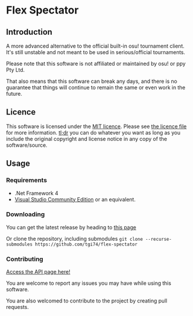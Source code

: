 # Flex Spectator

## Introduction

A more advanced alternative to the official built-in osu! tournament client. It's still unstable and not meant to be used in serious/official tournaments.

Please note that this software is not affiliated or maintained by osu! or ppy Pty Ltd.

That also means that this software can break any days, and there is no guarantee that things will continue to remain the same or even work in the future.

## Licence

This software is licensed under the [MIT licence](https://opensource.org/licenses/MIT). Please see [the licence file](LICENCE) for more information. [tl;dr](https://tldrlegal.com/license/mit-license) you can do whatever you want as long as you include the original copyright and license notice in any copy of the software/source.

## Usage

### Requirements

- .Net Framework 4
- [Visual Studio Community Edition](https://www.visualstudio.com/) or an equivalent.

### Downloading

You can get the latest release by heading to [this page](https://github.com/tgi74/flex-spectator/releases/)

Or clone the repository, including submodules
`git clone --recurse-submodules https://github.com/tgi74/flex-spectator`

### Contributing

[Access the API page here!](https://github.com/tgi74/flex-spectator-api/)

You are welcome to report any issues you may have while using this software.

You are also welcomed to contribute to the project by creating pull requests.